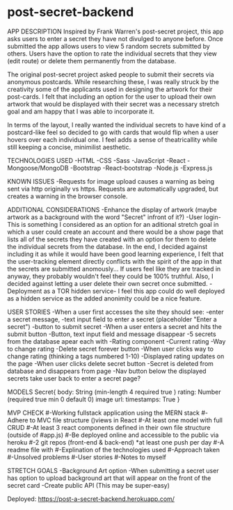 # post-secret-backend
APP DESCRIPTION
Inspired by Frank Warren's post-secret project, this app asks users to enter a secret they have not divulged to anyone before. Once submitted the app allows users to view 5 random secrets submitted by others. Users have the option to rate the individual secrets that they view (edit route) or delete them permanently from the database. 

The original post-secret project asked people to submit their secrets via anonymous postcards. While researching these, I was really struck by the creativity some of the applicants used in designing the artwork for their post-cards. I felt that including an option for the user to upload their own artwork that would be displayed with their secret was a necessary stretch goal and am happy that I was able to incorporate it.

In terms of the layout, I really wanted the individual secrets to have kind of a postcard-like feel so decided to go with cards that would flip when a user hovers over each individual one. I feel adds a sense of theatricallity while still keeping a concise, minimilist aesthetic.

TECHNOLOGIES USED
-HTML
-CSS
-Sass
-JavaScript
-React
-Mongoose/MongoDB
-Bootstrap
-React-bootstrap
-Node.js
-Express.js


KNOWN ISSUES
-Requests for image upload causes a warning as being sent via http originally vs https. Requests are automatically upgraded, but creates a warning in the browser console.


ADDITIONAL CONSIDERATIONS
-Enhance the display of artwork (maybe artwork as a background with the word "Secret" infront of it?)
-User login- This is something I considered as an option for an aditional stretch goal in which a user could create an account and there would be a show page that lists all of the secrets they have created with an option for them to delete the individual secrets from the database. In the end, I decided against including it as while it would have been good learning experience, I felt that the user-tracking element directly conflicts with the spirit of the app in that the secrets are submitted anomously... If users feel like they are tracked in anyway, they probably wouldn't feel they could be 100% truthful. Also, I decided against letting a user delete their own secret once submitted.
-Deployment as a TOR hidden service- I feel this app could do well deployed as a hidden service as the added anonimity could be a nice feature.


USER STORIES
-When a user first accesses the site they should see:
    -enter a secret message, 
    -text input field to enter a secret (placeholder "Enter a secret")
    -button to submit secret
-When a user enters a secret and hits the submit button
    -Button, text input field and message disappear
    -5 secrets from the database apear each with
        -Rating component
            -Current rating
            -Way to change rating
        -Delete secret forever button
-When user clicks way to change rating (thinking a tags numbered 1-10)
    -Displayed rating updates on the page
-When user clicks delete secret button
    -Secret is deleted from database and disappears from page
-Nav button below the displayed secrets take user back to enter a secret page?


MODELS
    Secret{
        body: String (min-length 4 required true )
        rating: Number (required true min 0 default 0)
        image url:
        timestamps: True
    }


MVP CHECK
#-Working fullstack application using the MERN stack
#-Adhere to MVC file structure ()views in React
#-At least one model with full CRUD
#-At least 3 react components defined in their own file structure (outside of #app.js)
#-Be deployed online and accessible to the public via heroku
#-2 git repos (front-end & back-end) *at least one push per day
#-A readme file with
    #-Explination of the technologies used
    #-Approach taken
    #-Unsolved problems
    #-User stories
    #-Notes to myself


STRETCH GOALS
-Background Art option
    -When submitting a secret user has option to upload background art that will appear on the front of the secret card
-Create public API (This may be super-easy)


Deployed:
https://post-a-secret-backend.herokuapp.com/
